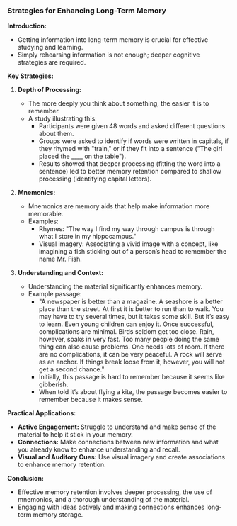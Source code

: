 ### Strategies for Enhancing Long-Term Memory

**Introduction:**
- Getting information into long-term memory is crucial for effective studying and learning.
- Simply rehearsing information is not enough; deeper cognitive strategies are required.

**Key Strategies:**

1. **Depth of Processing:**
   - The more deeply you think about something, the easier it is to remember.
   - A study illustrating this:
     - Participants were given 48 words and asked different questions about them.
     - Groups were asked to identify if words were written in capitals, if they rhymed with "train," or if they fit into a sentence ("The girl placed the ____ on the table").
     - Results showed that deeper processing (fitting the word into a sentence) led to better memory retention compared to shallow processing (identifying capital letters).

2. **Mnemonics:**
   - Mnemonics are memory aids that help make information more memorable.
   - Examples:
     - Rhymes: "The way I find my way through campus is through what I store in my hippocampus."
     - Visual imagery: Associating a vivid image with a concept, like imagining a fish sticking out of a person’s head to remember the name Mr. Fish.

3. **Understanding and Context:**
   - Understanding the material significantly enhances memory.
   - Example passage: 
     - "A newspaper is better than a magazine. A seashore is a better place than the street. At first it is better to run than to walk. You may have to try several times, but it takes some skill. But it’s easy to learn. Even young children can enjoy it. Once successful, complications are minimal. Birds seldom get too close. Rain, however, soaks in very fast. Too many people doing the same thing can also cause problems. One needs lots of room. If there are no complications, it can be very peaceful. A rock will serve as an anchor. If things break loose from it, however, you will not get a second chance."
     - Initially, this passage is hard to remember because it seems like gibberish.
     - When told it’s about flying a kite, the passage becomes easier to remember because it makes sense.

**Practical Applications:**
- **Active Engagement:** Struggle to understand and make sense of the material to help it stick in your memory.
- **Connections:** Make connections between new information and what you already know to enhance understanding and recall.
- **Visual and Auditory Cues:** Use visual imagery and create associations to enhance memory retention.

**Conclusion:**
- Effective memory retention involves deeper processing, the use of mnemonics, and a thorough understanding of the material.
- Engaging with ideas actively and making connections enhances long-term memory storage.